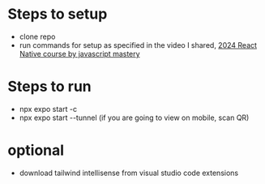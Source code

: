 # Steps to setup

- clone repo
- run commands for setup as specified in the video I shared, [2024 React Native course by javascript mastery](https://www.youtube.com/watch?v=ZBCUegTZF7M&t=1720s)

# Steps to run
- npx expo start -c 
- npx expo start --tunnel (if you are going to view on mobile, scan QR)


# optional
- download tailwind intellisense from visual studio code extensions

